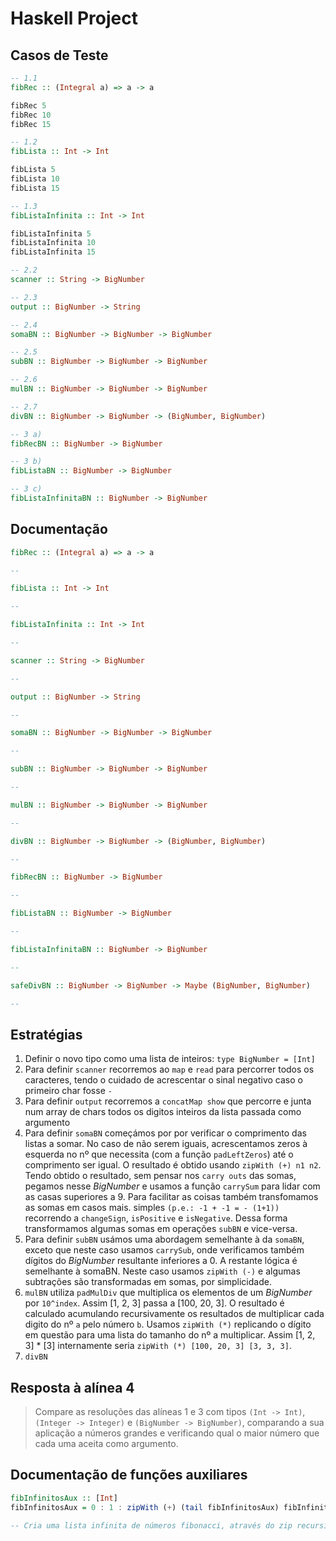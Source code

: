 # Haskell Project

## Casos de Teste

```haskell
-- 1.1
fibRec :: (Integral a) => a -> a

fibRec 5
fibRec 10
fibRec 15
```

```haskell
-- 1.2
fibLista :: Int -> Int

fibLista 5
fibLista 10
fibLista 15
```

```haskell
-- 1.3
fibListaInfinita :: Int -> Int

fibListaInfinita 5
fibListaInfinita 10
fibListaInfinita 15
```

```haskell
-- 2.2
scanner :: String -> BigNumber

```

```haskell
-- 2.3
output :: BigNumber -> String

```

```haskell
-- 2.4
somaBN :: BigNumber -> BigNumber -> BigNumber

```

```haskell
-- 2.5
subBN :: BigNumber -> BigNumber -> BigNumber

```

```haskell
-- 2.6
mulBN :: BigNumber -> BigNumber -> BigNumber

```

```haskell
-- 2.7
divBN :: BigNumber -> BigNumber -> (BigNumber, BigNumber)

```

```haskell
-- 3 a)
fibRecBN :: BigNumber -> BigNumber

```

```haskell
-- 3 b)
fibListaBN :: BigNumber -> BigNumber

```

```haskell
-- 3 c)
fibListaInfinitaBN :: BigNumber -> BigNumber

```

## Documentação

```haskell
fibRec :: (Integral a) => a -> a

--
```

```haskell
fibLista :: Int -> Int

--
```

```haskell
fibListaInfinita :: Int -> Int

--
```

```haskell
scanner :: String -> BigNumber

--
```

```haskell
output :: BigNumber -> String

--
```

```haskell
somaBN :: BigNumber -> BigNumber -> BigNumber

--
```

```haskell
subBN :: BigNumber -> BigNumber -> BigNumber

--
```

```haskell
mulBN :: BigNumber -> BigNumber -> BigNumber

--
```

```haskell
divBN :: BigNumber -> BigNumber -> (BigNumber, BigNumber)

--
```

```haskell
fibRecBN :: BigNumber -> BigNumber

--
```

```haskell
fibListaBN :: BigNumber -> BigNumber

--
```

```haskell
fibListaInfinitaBN :: BigNumber -> BigNumber

--
```

```haskell
safeDivBN :: BigNumber -> BigNumber -> Maybe (BigNumber, BigNumber)

--
```

##

## Estratégias

1. Definir o novo tipo como uma lista de inteiros: `type BigNumber = [Int]`
2. Para definir `scanner` recorremos ao `map` e `read` para percorrer todos os caracteres, tendo o cuidado de acrescentar o sinal negativo caso o primeiro char fosse `-`
3. Para definir `output` recorremos a `concatMap show` que percorre e junta num array de chars todos os digitos inteiros da lista passada como argumento
4. Para definir `somaBN` começámos por por verificar o comprimento das listas a somar. No caso de não serem iguais, acrescentamos zeros à esquerda no nº que necessita (com a função `padLeftZeros`) até o comprimento ser igual. O resultado é obtido usando `zipWith (+) n1 n2`. Tendo obtido o resultado, sem pensar nos `carry outs` das somas, pegamos nesse _BigNumber_ e usamos a função `carrySum` para lidar com as casas superiores a 9. Para facilitar as coisas também transfomamos as somas em casos mais. simples `(p.e.: -1 + -1 = - (1+1))` recorrendo a `changeSign`, `isPositive` e `isNegative`. Dessa forma transformamos algumas somas em operações `subBN` e vice-versa.
5. Para definir `subBN` usámos uma abordagem semelhante à da `somaBN`, exceto que neste caso usamos `carrySub`, onde verificamos também dígitos do *BigNumber* resultante inferiores a 0. A restante lógica é semelhante à somaBN. Neste caso usamos `zipWith (-)` e algumas subtrações são transformadas em somas, por simplicidade.
6. `mulBN` utiliza `padMulDiv` que multiplica os elementos de um _BigNumber_ por `10^index`. Assim [1, 2, 3] passa a [100, 20, 3]. O resultado é calculado acumulando recursivamente os resultados de multiplicar cada digito do nº `a` pelo número `b`. Usamos `zipWith (*)` replicando o dígito em questão para uma lista do tamanho do nº a multiplicar. Assim [1, 2, 3] * [3] internamente seria `zipWith (*) [100, 20, 3] [3, 3, 3]`.
7. `divBN`


## Resposta à alínea 4

> Compare as resoluções das alíneas 1 e 3 com tipos `(Int -> Int)`, `(Integer -> Integer)` e `(BigNumber -> BigNumber)`, comparando a sua aplicação a números grandes e verificando qual o maior número que cada uma aceita como argumento.

## Documentação de funções auxiliares

```haskell
fibInfinitosAux :: [Int]
fibInfinitosAux = 0 : 1 : zipWith (+) (tail fibInfinitosAux) fibInfinitosAux

-- Cria uma lista infinita de números fibonacci, através do zip recursivo de duas listas desfazadas por 1 casa
```
